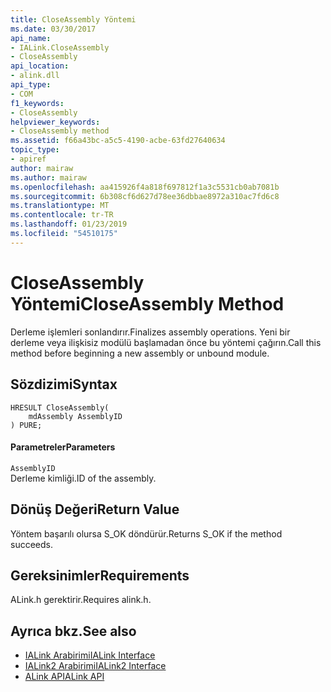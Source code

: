 ```yaml
---
title: CloseAssembly Yöntemi
ms.date: 03/30/2017
api_name:
- IALink.CloseAssembly
- CloseAssembly
api_location:
- alink.dll
api_type:
- COM
f1_keywords:
- CloseAssembly
helpviewer_keywords:
- CloseAssembly method
ms.assetid: f66a43bc-a5c5-4190-acbe-63fd27640634
topic_type:
- apiref
author: mairaw
ms.author: mairaw
ms.openlocfilehash: aa415926f4a818f697812f1a3c5531cb0ab7081b
ms.sourcegitcommit: 6b308cf6d627d78ee36dbbae8972a310ac7fd6c8
ms.translationtype: MT
ms.contentlocale: tr-TR
ms.lasthandoff: 01/23/2019
ms.locfileid: "54510175"
---
```

# <a name="closeassembly-method"></a><span data-ttu-id="e0149-102">CloseAssembly Yöntemi</span><span class="sxs-lookup"><span data-stu-id="e0149-102">CloseAssembly Method</span></span>
<span data-ttu-id="e0149-103">Derleme işlemleri sonlandırır.</span><span class="sxs-lookup"><span data-stu-id="e0149-103">Finalizes assembly operations.</span></span> <span data-ttu-id="e0149-104">Yeni bir derleme veya ilişkisiz modülü başlamadan önce bu yöntemi çağırın.</span><span class="sxs-lookup"><span data-stu-id="e0149-104">Call this method before beginning a new assembly or unbound module.</span></span>  
  
## <a name="syntax"></a><span data-ttu-id="e0149-105">Sözdizimi</span><span class="sxs-lookup"><span data-stu-id="e0149-105">Syntax</span></span>  
  
```  
HRESULT CloseAssembly(  
    mdAssembly AssemblyID  
) PURE;  
```  
  
#### <a name="parameters"></a><span data-ttu-id="e0149-106">Parametreler</span><span class="sxs-lookup"><span data-stu-id="e0149-106">Parameters</span></span>  
 `AssemblyID`  
 <span data-ttu-id="e0149-107">Derleme kimliği.</span><span class="sxs-lookup"><span data-stu-id="e0149-107">ID of the assembly.</span></span>  
  
## <a name="return-value"></a><span data-ttu-id="e0149-108">Dönüş Değeri</span><span class="sxs-lookup"><span data-stu-id="e0149-108">Return Value</span></span>  
 <span data-ttu-id="e0149-109">Yöntem başarılı olursa S_OK döndürür.</span><span class="sxs-lookup"><span data-stu-id="e0149-109">Returns S_OK if the method succeeds.</span></span>  
  
## <a name="requirements"></a><span data-ttu-id="e0149-110">Gereksinimler</span><span class="sxs-lookup"><span data-stu-id="e0149-110">Requirements</span></span>  
 <span data-ttu-id="e0149-111">ALink.h gerektirir.</span><span class="sxs-lookup"><span data-stu-id="e0149-111">Requires alink.h.</span></span>  
  
## <a name="see-also"></a><span data-ttu-id="e0149-112">Ayrıca bkz.</span><span class="sxs-lookup"><span data-stu-id="e0149-112">See also</span></span>
- [<span data-ttu-id="e0149-113">IALink Arabirimi</span><span class="sxs-lookup"><span data-stu-id="e0149-113">IALink Interface</span></span>](../../../../docs/framework/unmanaged-api/alink/ialink-interface.md)
- [<span data-ttu-id="e0149-114">IALink2 Arabirimi</span><span class="sxs-lookup"><span data-stu-id="e0149-114">IALink2 Interface</span></span>](../../../../docs/framework/unmanaged-api/alink/ialink2-interface.md)
- [<span data-ttu-id="e0149-115">ALink API</span><span class="sxs-lookup"><span data-stu-id="e0149-115">ALink API</span></span>](../../../../docs/framework/unmanaged-api/alink/index.md)
